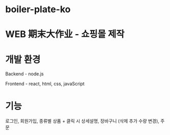 # boiler-plate-ko

# WEB 期末大作业 - 쇼핑몰 제작

# 개발 환경
Backend - node.js 


Frontend - react, html, css, javaScript

# 기능  
로그인, 
회원가입, 
종류별 상품 + 클릭 시 상세설명,
장바구니 (삭제 추가 수량 변경),
주문
